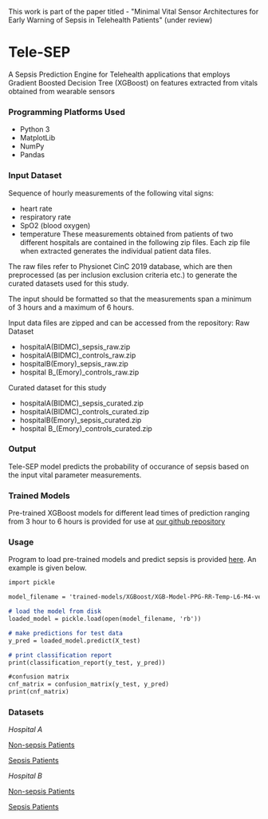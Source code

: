 This work is part of the paper titled - "Minimal Vital Sensor Architectures for Early Warning of Sepsis in Telehealth Patients" (under review)

# Tele-SEP
A Sepsis Prediction Engine for Telehealth applications that employs Gradient Boosted Decision Tree (XGBoost) on features extracted from vitals obtained from wearable sensors

### Programming Platforms Used
- Python 3
- MatplotLib
- NumPy
- Pandas

### Input Dataset
Sequence of hourly measurements of the following vital signs:
- heart rate
- respiratory rate
- SpO2 (blood oxygen)
- temperature
These measurements obtained from patients of two different hospitals are contained in the following zip files. Each zip file when extracted generates the individual patient data files.

The raw files refer to Physionet CinC 2019 database, which are then preprocessed (as per inclusion exclusion criteria etc.) to generate the curated datasets used for this study.

The input should be formatted so that the measurements span a minimum of 3 hours and a maximum of 6 hours.

Input data files are zipped and can be accessed from the repository:
Raw Dataset
- hospitalA(BIDMC)_sepsis_raw.zip
- hospitalA(BIDMC)_controls_raw.zip
- hospitalB(Emory)_sepsis_raw.zip
- hospital B_(Emory)_controls_raw.zip 

Curated dataset for this study
- hospitalA(BIDMC)_sepsis_curated.zip
- hospitalA(BIDMC)_controls_curated.zip
- hospitalB(Emory)_sepsis_curated.zip
- hospital B_(Emory)_controls_curated.zip


### Output
Tele-SEP model predicts the probability of occurance of sepsis based on the input vital parameter measurements.

### Trained Models
Pre-trained XGBoost models for different lead times of prediction ranging from 3 hour to 6 hours is provided for use at [our github repository](https://github.com/pprahul/Tele-SEP/tree/main/trained-models/XGBoost)

### Usage
Program to load pre-trained models and predict sepsis is provided [here](https://github.com/pprahul/Tele-SEP/blob/main/Tele-SEP-ModelLoadRunOnly.py). An example is given below.

```markdown
import pickle

model_filename = 'trained-models/XGBoost/XGB-Model-PPG-RR-Temp-L6-M4-verified.sav'

# load the model from disk
loaded_model = pickle.load(open(model_filename, 'rb'))

# make predictions for test data
y_pred = loaded_model.predict(X_test)

# print classification report 
print(classification_report(y_test, y_pred)) 

#confusion matrix
cnf_matrix = confusion_matrix(y_test, y_pred)
print(cnf_matrix)

```


### Datasets
*Hospital A*

[Non-sepsis Patients](https://github.com/pprahul/Tele-SEP/blob/main/trainingA_nonsepsis.zip)

[Sepsis Patients](https://github.com/pprahul/Tele-SEP/blob/main/trainingA_sepsis_15h.zip)

*Hospital B*

[Non-sepsis Patients](https://github.com/pprahul/Tele-SEP/blob/main/trainingB_nonsepsis.zip)

[Sepsis Patients](https://github.com/pprahul/Tele-SEP/blob/main/trainingB_sepsis_15h.zip)




